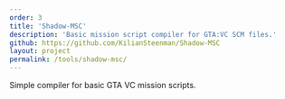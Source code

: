 ```yaml
---
order: 3
title: 'Shadow-MSC'
description: 'Basic mission script compiler for GTA:VC SCM files.'
github: https://github.com/KilianSteenman/Shadow-MSC
layout: project
permalink: /tools/shadow-msc/
---
```


Simple compiler for basic GTA VC mission scripts.
